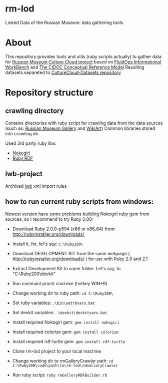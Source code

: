 # rm-lod
Linked Data of the Russian Museum: data gathering tools
# About
This repository provides tools and utils (ruby scripts actually) to gather data for [Russian Museum Culture Cloud project](http://culturecloud.ru/) based on [FluidOps Informational WorkBench](https://www.fluidops.com/en/portfolio/information_workbench/) and [The CIDOC 
Conceptual Reference Model](http://www.cidoc-crm.org/)
Resulting datasets separeted to [CultureCloud-Datasets repository](https://github.com/ailabitmo/CultureCloud-Datasets)
# Repository structure
## crawling directory
Contains directories with ruby script for crawling data from the data sources (such as: [Russian Museum Gallery](http://rmgallery.ru) and [WikiArt](http://wikiart.org))
Common libraries stored into crawling dir.

Used 3rd party ruby libs:
- [Nokogiri](https://github.com/sparklemotion/nokogiri)
- [Ruby RDF](https://github.com/ruby-rdf)

## iwb-project
Archived [iwb](https://www.fluidops.com/en/portfolio/information_workbench/) xml import rules

## how to run current ruby scripts from windows:

Newest version have some problems building Nokogiri ruby gem from sources,
so I recommend to try Ruby 2.00:

- Download Ruby 2.0.0-p594 (x86 or x86_64) from: http://rubyinstaller.org/downloads/
- Install it, for, let's say: <code>C:\Ruby200\ </code>
- Download DEVELOPMENT KIT from the same webpage ( http://rubyinstaller.org/downloads/ ) for use with Ruby 2.0 and 2.1
- Extract Development Kit to some folder. Let's say, to "C:\Ruby200\devkit"

- Run commant promt cmd.exe (hotkey WIN+R)
- Change working dir to ruby path: <code>cd C:\Ruby200\ </code>
- Set ruby variables: <code>.\bin\setrbvars.bat </code>
- Set devkit variables: <code>.\devkit\devkitvars.bat </code>

- Install required Nokogiri gem: <code>gem install nokogiri </code>
- Install required colorize gem: <code>gem install colorize </code>
- Install required rdf-turtle gem: <code>gem install rdf-turtle </code>

- Clone rm-lod project to your local machine
- Change working dir to rmGalleryCrawler path: <code>cd C:\Ruby200\code\path\to\rm-lod\rmGalleryCrawler </code>
- Run ruby script: <code>ruby rmGalleryRDFBuilder.rb </code>
